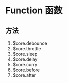 # Function 函数

## 方法

1. $core.debounce
2. $core.throttle
3. $core.sleep
4. $core.delay
5. $core.curry
6. $core.before
7. $core.after
